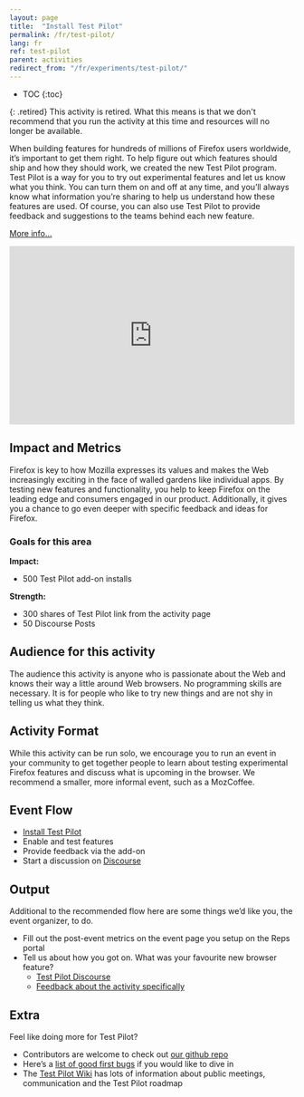 ```yaml
---
layout: page
title:  "Install Test Pilot"
permalink: /fr/test-pilot/
lang: fr
ref: test-pilot
parent: activities
redirect_from: "/fr/experiments/test-pilot/"
---
```


* TOC
{:toc}

{: .retired}
This activity is retired. What this means is that we don't recommend that you run the activity at this time and resources will no longer be available.

When building features for hundreds of millions of Firefox users worldwide, it’s important to get them right. To help figure out which features should ship and how they should work, we created the new Test Pilot program. Test Pilot is a way for you to try out experimental features and let us know what you think. You can turn them on and off at any time, and you’ll always know what information you’re sharing to help us understand how these features are used. Of course, you can also use Test Pilot to provide feedback and suggestions to the teams behind each new feature.

[More info...](https://blog.mozilla.org/blog/2016/05/10/you-can-help-build-the-future-of-firefox-with-the-new-test-pilot-program/)

<p>
  <iframe style="max-width:100%;" width="560" height="315" src="https://www.youtube.com/embed/0NCk8h5cfFI" frameborder="0" allowfullscreen></iframe>
</p>

## Impact and Metrics

Firefox is key to how Mozilla expresses its values and makes the Web increasingly exciting in the face of walled gardens like individual apps. By testing new features and functionality, you help to keep Firefox on the leading edge and consumers engaged in our product. Additionally, it gives you a chance to go even deeper with specific feedback and ideas for Firefox.

### Goals for this area

__Impact:__

* 500 Test Pilot add-on installs

__Strength:__

* 300 shares of Test Pilot link from the activity page
* 50 Discourse Posts

## Audience for this activity

The audience this activity is anyone who is passionate about the Web and knows their way a little around Web browsers. No programming skills are necessary. It is for people who like to try new things and are not shy in telling us what they think.

## Activity Format

While this activity can be run solo, we encourage you to run an event in your community to get together people to learn about testing experimental Firefox features and discuss what is upcoming in the browser. We recommend a smaller, more informal event, such as a MozCoffee.

## Event Flow

* [Install Test Pilot](http://testpilot.firefox.com/experiments?utm_source=activity.mozilla.community&utm_medium=referral&utm_campaign=moz-community-2016)
* Enable and test features
* Provide feedback via the add-on
* Start a discussion on [Discourse](https://discourse.mozilla-community.org/c/test-pilot)

## Output

Additional to the recommended flow here are some things we’d like you, the event organizer, to do.

* Fill out the post-event metrics on the event page you setup on the Reps portal
* Tell us about how you got on. What was your favourite new browser feature?
    * [Test Pilot Discourse](https://discourse.mozilla-community.org/c/test-pilot)
    * [Feedback about the activity specifically](https://discourse.mozilla-community.org/t/activate-mozilla-install-test-pilot/10075/1)

## Extra

Feel like doing more for Test Pilot?

* Contributors are welcome to check out [our github repo](https://github.com/mozilla/testpilot/)
* Here’s a [list of good first bugs](https://github.com/mozilla/testpilot/issues?q=is%3Aopen+is%3Aissue+label%3Agood-first-bug) if you would like to dive in
* The [Test Pilot Wiki](https://wiki.mozilla.org/Test_Pilot) has lots of information about public meetings, communication and the Test Pilot roadmap
